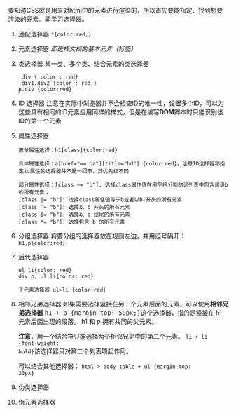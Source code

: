 要知道CSS就是用来对html中的元素进行渲染的，所以首先要能指定、找到想要渲染的元素。即学习选择器。

1. 通配选择器 <code>*{color:red;}</code>
2. 元素选择器 *即选择文档的基本元素（标签）*
3. 类选择器 某一类、多个类、结合元素的类选择器
    ```
    .div { color : red}
    .div1.div2 {color : red;}
    p.div {color:red}
    ```
4. ID 选择器 注意在实际中浏览器并不会检查ID的唯一性，设置多个ID，可以为这些具有相同的ID元素应用同样的样式，但是在编写**DOM**脚本时只能识别该ID的第一个元素
5. 属性选择器
    ```
    简单属性选择：h1[class]{color:red}

    具体属性选择：a[href="ww.ba"][title="bd"] {color:red}。注意ID选择器和指定id属性的选择器并不是一回事，其优先级不同

    部分属性选择：[class ~= "b"]: 选择class属性值在用空格分割的词列表中包含词语b的所有元素；
    [class |= "b"]: 选择class属性值等于b或者以b-开头的所有元素
    [class ^= "b"]: 选择以 b 开头的所有元素
    [class $= "b"]: 选择以 b 结尾的所有元素
    [class *= "b"]: 选择包含 b 的所有元素
    ```
6. 分组选择器
    将要分组的选择器放在规则左边，并用逗号隔开：<code>h1,p{color:red}</code>
7. 后代选择器
    ```
    ul li{color: red}
    div p, ul li{color: red}

    子元素选择器 ul>li {color:red}
    ```
8.  相邻兄弟选择器
    如果需要选择紧接在另一个元素后面的元素，可以使用**相邻兄弟选择器**
    <samp>h1 + p {margin-top: 50px;}</samp>这个选择器，指的是紧接在 h1 元素后面出现的段落。 h1 和 p 拥有共同的父元素。

    **注意**，用一个结合符只能选择两个相邻兄弟中的第二个元素。
    <code>li + li {font-weight: bold}</code>该选择器只对第二个列表项起作用。

    可以结合其他选择器：
    <code>html > body table + ul {margin-top: 20px}</code>
9. 伪类选择器
10. 伪元素选择器
